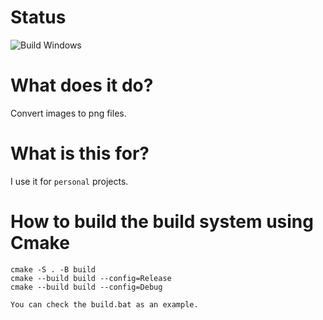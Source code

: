 # Status
![Build Windows](https://github.com/Azenris/to_png/actions/workflows/build-windows.yml/badge.svg)

# What does it do?
Convert images to png files.

# What is this for?
I use it for `personal` projects.

# How to build the build system using Cmake
```
cmake -S . -B build
cmake --build build --config=Release
cmake --build build --config=Debug
```
```
You can check the build.bat as an example.
```
